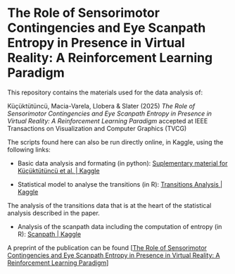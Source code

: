 # The Role of Sensorimotor Contingencies and Eye Scanpath Entropy in Presence in Virtual Reality: A Reinforcement Learning Paradigm

This repository contains the materials used for the data analysis of:

 Küçüktütüncü, Macia-Varela, Llobera & Slater  (2025) *The Role of Sensorimotor Contingencies and Eye Scanpath Entropy in Presence in  Virtual Reality: A Reinforcement Learning Paradigm* accepted at IEEE Transactions on Visualization and Computer Graphics (TVCG)


The scripts found here can also be run directly online, in Kaggle, using the following links:

- Basic data analysis and formating (in python): [Suplementary material for Küçüktütüncü et al. | Kaggle](https://www.kaggle.com/code/joanllobera/suplementary-material-for-k-kt-t-nc-et-al/)

- Statistical model to analyse the transitions (in R): [Transitions Analysis | Kaggle](https://www.kaggle.com/code/melslater/transitions-analysis)

The analysis of the transitions data that is at the heart of the statistical analysis described in the paper.

- Analysis of the scanpath data including the computation of entropy (in R): [Scanpath | Kaggle](https://www.kaggle.com/code/melslater/scanpath/notebook)

A preprint of the publication can be found [[The Role of Sensorimotor Contingencies and Eye Scanpath Entropy in Presence in Virtual Reality: A Reinforcement Learning Paradigm](https://zenodo.org/records/10432799)]
